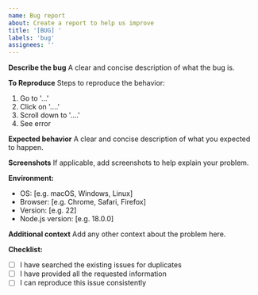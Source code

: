 ```yaml
---
name: Bug report
about: Create a report to help us improve
title: '[BUG] '
labels: 'bug'
assignees: ''
---
```


**Describe the bug** A clear and concise description of what the bug is.

**To Reproduce** Steps to reproduce the behavior:

1. Go to '...'
2. Click on '....'
3. Scroll down to '....'
4. See error

**Expected behavior** A clear and concise description of what you expected to happen.

**Screenshots** If applicable, add screenshots to help explain your problem.

**Environment:**

- OS: [e.g. macOS, Windows, Linux]
- Browser: [e.g. Chrome, Safari, Firefox]
- Version: [e.g. 22]
- Node.js version: [e.g. 18.0.0]

**Additional context** Add any other context about the problem here.

**Checklist:**

- [ ] I have searched the existing issues for duplicates
- [ ] I have provided all the requested information
- [ ] I can reproduce this issue consistently

